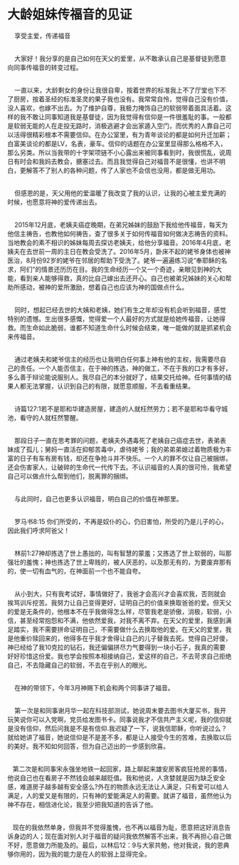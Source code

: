 # 大龄姐妹传福音的见证



<p>&nbsp; &nbsp; 享受主爱，传递福音</p>

<p><br />
&nbsp; &nbsp; 大家好！我分享的是自己如何在天父的爱里，从不敢承认自己是基督徒到愿意向同事传福音的转变过程。</p>

<p><br />
&nbsp; &nbsp; 一直以来，大龄剩女的身份让我很自卑，按着世界的标准我上不了厅堂也下不了厨房，按着圣经的标准圣灵的果子我也没有。我常常自怜，觉得自己没有价值，没人喜欢，也嫁不出去。为了维护自尊，我极力掩饰自己的软弱带着面具活着。这样的我不敢让同事知道我是基督徒，因为我觉得有信仰是一件很羞耻的事。一般都是软弱无能的人在走投无路时，消极逃避才会出家遁入空门，而优秀的人靠自己可以活得很精彩根本不需要信仰。在办公室里，有为青年谈论的都是如何升迁加薪；白富美谈论的都是LV，名表，豪车。信仰的话题在办公室里显得那么格格不入，那么另类。所以当我带的十字架项链不小心露出来被同事看到时，我很慌乱，说周日有时会和我妈去教会，搪塞过去。而且我觉得自己对福音不是很懂，也讲不明白，更解答不了别人的各种问题，传了人家也不会信也没用，都是做无用功。</p>

<p><br />
&nbsp; &nbsp; 但感恩的是，天父用他的爱温暖了我改变了我的认识，让我的心被主爱充满的时候，也愿意将神的爱传递出去。</p>

<p><br />
&nbsp; &nbsp; 2015年12月底，老姨夫癌症晚期，在弟兄姊妹的鼓励下我给他传福音，每天为他信主祷告，也教他如何祷告，查了很多关于如何传福音如何做决志祷告的资料。当地教会的素不相识的姊妹每周去探访老姨夫，给他分享福音。2016年4月底，老姨夫在去世前一周的主日在教会受洗了。2016年5月，卧床不起的姥爷身体也被神医治，8月份92岁的姥爷在邻居的帮助下受洗了。姥爷一遍遍练习说“奉耶稣的名求，阿们”的情景还历历在目。我的生命经历一个又一个奇迹，亲眼见到神的大能，看到亲人能够得救，真的比自己嫁出去还开心。自己也被弟兄姊妹的关心和帮助所感动，被神的爱所激励，想着自己也应该为神的国做点什么。</p>

<p><br />
&nbsp;&nbsp;&nbsp;&nbsp;同时，想起已经去世的大姨和老姨，她们有生之年却没有机会听到福音，感觉特别的遗憾。生出很多感慨，觉得爱一个人最好的方式就是给她传福音，让她得救。而生命如此脆弱，谁都不知道生命什么时候会结束，唯一能做的就是抓紧机会来传福音。</p>

<p><br />
&nbsp; &nbsp; 通过老姨夫和姥爷信主的经历也让我明白任何事上神有他的主权，我需要尽自己的责任。一个人能否信主，在于神的拣选，神的做工，不在于我的口才有多好，多么善于辩论能说服别人。我尽自己的本分就好了，结果交托给神。任何事情的结果人都无法掌握，认识到自己的有限，就愿意顺服，不去看重结果。</p>

<p><br />
&nbsp; &nbsp; 诗篇127:1若不是耶和华建造房屋，建造的人就枉然劳力；若不是耶和华看守城池，看守的人就枉然警醒。</p>

<p><br />
&nbsp; &nbsp; 那段日子一直在思考罪的问题，老姨夫外遇毒死了老姨自己癌症去世，表弟表妹成了孤儿；舅妈一直活在抑郁苦毒中，虐待姥爷；我的弟弟弟媳过着物质极为丰富的日子有车有房有钱，却还在争抢斗并不快乐。一个人的罪不仅让自己被捆绑，还会伤害家人，让破碎的生命代一代传下去。不认识福音的人真的很可怜，我希望自己可以做点什么帮到他们，脱离罪的捆绑。</p>

<p><br />
&nbsp; &nbsp; 与此同时，自己也更多认识福音，明白自己的价值在神那里。</p>

<p><br />
&nbsp; &nbsp; 罗马书8:15 你们所受的，不再是奴仆的心，仍旧害怕，所受的乃是儿子的心，因此我们呼求阿爸父！</p>

<p><br />
&nbsp; &nbsp; 林前1:27神却拣选了世上愚拙的，叫有智慧的蒙羞；又拣选了世上软弱的，叫那强壮的羞愧；神也拣选了世上卑贱的，被人厌恶的，以及那无有的，为要废弃那有的，使一切有血气的，在神面前一个也不能自夸。</p>

<p><br />
&nbsp; &nbsp; 从小到大，只有我考试好，事情做好了，我爸才会高兴才会喜欢我，否则就会挨骂训斥挖苦。我努力让自己变得更好，证明自己的价值来换取爸爸的爱。但天父的爱是无条件的，他根本不在乎我做得怎么样，尽管我老是骄傲，消极，软弱，小信，甚至经常抱怨和不满，他依然爱我，对我不离不弃。在天父的爱里，我感到满足踏实，我不需要拼命证明自己，不需要做什么去换取他的爱。在天父的爱里，我是他重价赎回来的，他得多在乎我才舍得让自己的儿子替我去死。觉得自己好傻，神已经给了我10克拉的钻石，我还偏偏拼尽力气要得到一块小石子，我真的需要好好珍惜这份爱。我也学会按照本相接纳自己，爱这样的自己，不去苛求自己拒绝自己，不去隐藏自己的软弱，不去在乎别人的眼光。</p>

<p><br />
&nbsp; &nbsp; 在神的带领下，今年3月神赐下机会和两个同事讲了福音。</p>

<p><br />
&nbsp; &nbsp; 第一次是和同事谢月华一起在科技部测试，她说周末要去图书大厦买书，我开玩笑说你可以入党啊，党员给发图书卡。同事说我才不信共产主义呢，我的信仰就是没有信仰，然后问我是不是有信仰.我迟疑了一下，说我信耶稣，你听说过么？就给她讲了福音，她说信仰是不是差不多，都是让人接受今生的苦难，去换取以后的美好。我不知如何回答，但为自己迈出的一步感到欣喜。</p>

<p><br />
&nbsp; &nbsp;第二次是和同事宋永强坐地铁一起回家，路上聊起来雄安房客疯狂抢房的事情，他说自己也在看房子不然钱会越来越贬值。我和他说，人贪婪就是因为缺乏安全感，难道房子越多越有安全感么?外在的物质永远无法让人满足，只有爱可以给人满足，人的爱又是有限的，只有神的爱能满足人的需要。就讲了福音，虽然他认为神不存在，相信进化论，我至少把我知道的告诉了他。</p>

<p><br />
&nbsp; &nbsp;现在的我依然单身，但我并不觉得羞愧，也不再以福音为耻，愿意把这好消息告诉身边的人；现在面对别人对于福音的疑问我依然解答不出来，我不再担心自己做不好，愿意做力所能及的。最后，以林后12：9与大家共勉，他对我说，我的恩典够你用的，因为我的能力是在人的软弱上显得完全。</p>